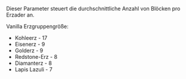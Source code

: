 Dieser Parameter steuert die durchschnittliche Anzahl von Blöcken pro Erzader an.

Vanilla Erzgruppengröße:

* Kohleerz - 17
* Eisenerz - 9
* Golderz - 9
* Redstone-Erz - 8
* Diamanterz - 8
* Lapis Lazuli - 7